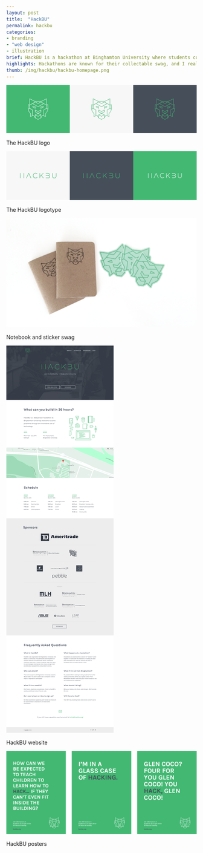 ```yaml
---
layout: post
title:  "HackBU"
permalink: hackbu
categories:
- branding
- "web design"
- illustration
brief: HackBU is a hackathon at Binghamton University where students come to build and launch web projects over the course of a single weekend. The event had to be appealing to both experienced programming students and beginners looking to get their feet wet.
highlights: Hackathons are known for their collectable swag, and I really enjoyed creating t-shirts, notebooks and stickers that stayed with the students long after the weekend ended. The furthest destination reached by HackBU swag? One shirt made its way to a Binghamton exchange student in Morocco.
thumb: /img/hackbu/hackbu-homepage.png
---
```


<div class="margin-bottom">
  <div class="border">
    <img src="/img/hackbu/logo.svg">
  </div>
  <p class="caption">The HackBU logo</p>
</div>

<div class="margin-bottom">
  <div class="border">
    <img src="/img/hackbu/logo-text.svg">
  </div>
<p class="caption">The HackBU logotype</p></div>

<div class="margin-bottom"><div class="border"><img src="/img/hackbu/swag.png"></div>
<p class="caption">Notebook and sticker swag</p></div>

<div class="margin-bottom"><div class="border"><img src="/img/hackbu/site.png"></div>
<p class="caption">HackBU website</p></div>

<div class="border"><img src="/img/hackbu/posters.png"></div>
<p class="caption flush--bottom">HackBU posters</p>
